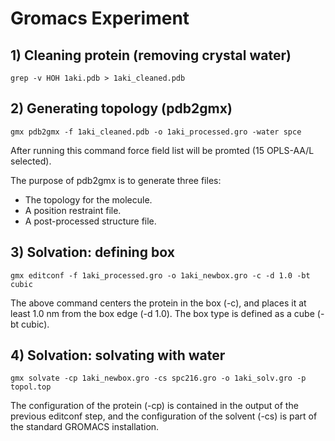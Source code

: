 # Gromacs Experiment



## 1) Cleaning protein (removing crystal water)

```
grep -v HOH 1aki.pdb > 1aki_cleaned.pdb
```



## 2) Generating topology (pdb2gmx)

```
gmx pdb2gmx -f 1aki_cleaned.pdb -o 1aki_processed.gro -water spce
```

After running this command force field list will be promted (15 OPLS-AA/L selected).

The purpose of pdb2gmx is to generate three files:

- The topology for the molecule.
- A position restraint file.
- A post-processed structure file.



## 3) Solvation: defining box 

```
gmx editconf -f 1aki_processed.gro -o 1aki_newbox.gro -c -d 1.0 -bt cubic
```

The above command centers the protein in the box (-c), and places it at least 1.0 nm from the box edge (-d 1.0). The box type is defined as a cube (-bt cubic). 



## 4) Solvation: solvating with water

```
gmx solvate -cp 1aki_newbox.gro -cs spc216.gro -o 1aki_solv.gro -p topol.top
```

The configuration of the protein (-cp) is contained in the output of the previous editconf step, and the configuration of the solvent (-cs) is part of the standard GROMACS installation. 



